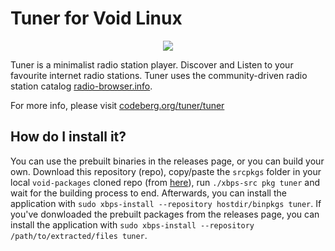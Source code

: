 # Tuner for Void Linux

<p align="center"><img src="https://codeberg.org/th0razin3/vur/raw/branch/main/srcpkgs/tuner/tuner.png"></p>

Tuner is a minimalist radio station player. Discover and Listen to your favourite internet radio stations. Tuner uses the community-driven radio station catalog [radio-browser.info](https://www.radio-browser.info/).

For more info, please visit [codeberg.org/tuner/tuner](https://web.archive.org/web/20240414125106/https://codeberg.org/tuner/tuner)

## How do I install it?

You can use the prebuilt binaries in the releases page, or you can build your own. Download this repository (repo), copy/paste the `srcpkgs` folder in your local `void-packages` cloned repo (from [here](https://github.com/void-linux/void-packages)), run `./xbps-src pkg tuner` and wait for the building process to end. Afterwards, you can install the application with `sudo xbps-install --repository hostdir/binpkgs tuner`. If you've donwloaded the prebuilt packages from the releases page, you can install the application with `sudo xbps-install --repository /path/to/extracted/files tuner`.